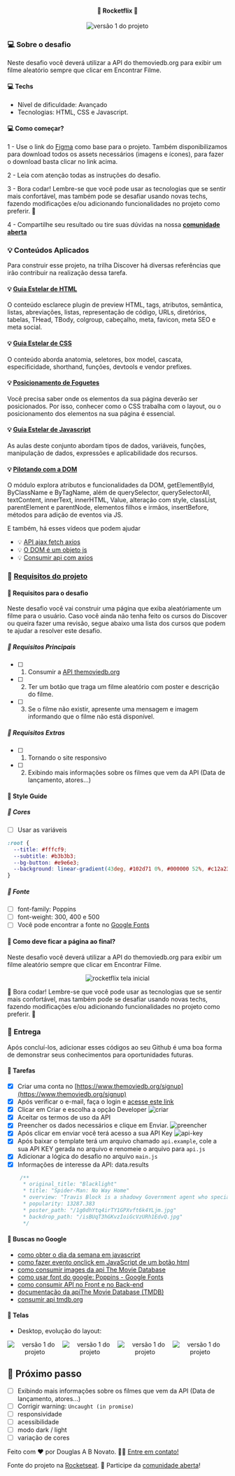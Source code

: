 <h4 align="center"> 
	🚧 Rocketflix 🚀
</h4>

<p align="center" style="display: flex; align-items: flex-start; justify-content: center;">
  <img alt="versão 1 do projeto" title="#rocketflix" src="./.github/rocketflix-1.jpg">
</p>  

### 💻 Sobre o desafio

Neste desafio você deverá utilizar a API do themoviedb.org para exibir um filme aleatório sempre que clicar em Encontrar Filme.

#### 💻 Techs

- Nível de dificuldade: Avançado
- Tecnologias: HTML, CSS e Javascript.

#### 💻 Como começar?

1 - Use o link do [Figma](https://www.figma.com/file/blXvvh2RnpTsuy0jtltpiw/DD-%2F-Rocketflix-(Copy)?node-id=3%3A2) como base para o projeto. Também disponibilizamos para download todos os assets necessários (imagens e ícones), para fazer o download basta clicar no link acima.  

2 - Leia com atenção todas as instruções do desafio.

3 - Bora codar! Lembre-se que você pode usar as tecnologias que se sentir mais confortável, mas também pode se desafiar usando novas techs, fazendo modificações e/ou adicionando funcionalidades no projeto como preferir. 🚀

4 - Compartilhe seu resultado ou tire suas dúvidas na nossa [**comunidade aberta**](https://discord.gg/bacwY2gDCF)

### 💡 Conteúdos Aplicados

Para construir esse projeto, na trilha Discover há diversas referências que irão contribuir na realização dessa tarefa.

#### 💡 [Guia Estelar de HTML](https://app.rocketseat.com.br/discover/course/o-guia-estelar-de-html?&) 
O conteúdo esclarece plugin de preview HTML, tags, atributos, semântica, listas, abreviações, listas, representação de código, URLs, diretórios, tabelas, THead, TBody, colgroup, cabeçalho, meta, favicon, meta SEO e meta social. 

#### 💡 [Guia Estelar de CSS](https://app.rocketseat.com.br/discover/course/o-guia-estelar-de-css?&) 
O conteúdo aborda anatomia, seletores, box model, cascata, especificidade, shorthand, funções, devtools e vendor prefixes. 

#### 💡 [Posicionamento de Foguetes](https://app.rocketseat.com.br/discover/course/posicionando-foguetes?&) 
Você precisa saber onde os elementos da sua página deverão ser posicionados. Por isso, conhecer como o CSS trabalha com o layout, ou o posicionamento dos elementos na sua página é essencial.

#### 💡 [Guia Estelar de Javascript](https://app.rocketseat.com.br/node/o-guia-estelar-de-java-script) 
As aulas deste conjunto abordam tipos de dados, variáveis, funções, manipulação de dados, expressões e aplicabilidade dos recursos. 

#### 💡 [Pilotando com a DOM](https://app.rocketseat.com.br/discover/course/pilotando-com-a-dom?&) 
O módulo explora atributos e funcionalidades da DOM, getElementById, ByClassName e ByTagName, além de querySelector, querySelectorAll, textContent, innerText, innerHTML, Value, alteração com style, classList, parentElement e parentNode, elementos filhos e irmãos, insertBefore, métodos para adição de eventos via JS.

E também, há esses vídeos que podem ajudar

- 💡 [API ajax fetch axios](https://youtu.be/vYlz3SmNXQQ)
- 💡 [O DOM é um objeto js](https://youtu.be/UftSB4DaRU4)
- 💡 [Consumir api com axios](https://youtu.be/VM4e37DaskU)

### 🚀 [Requisitos do projeto](https://efficient-sloth-d85.notion.site/Desafio-Rocketflix-5ca1c56b5e52473eb12e8b2bc3ab1b8d#06e6ecb4212447c695dfbe7da61ec551)

#### 🚀 Requisitos para o desafio 

Neste desafio você vai construir uma página que exiba aleatóriamente um filme para o usuário. Caso você ainda não tenha feito os cursos do Discover ou queira fazer uma revisão, segue abaixo uma lista dos cursos que podem te ajudar a resolver este desafio.

##### 🚀 Requisitos Principais

- [ ] 1. Consumir a [API themoviedb.org](https://www.themoviedb.org/)
- [ ] 2. Ter um botão que traga um filme aleatório com poster e descrição do filme.
- [ ] 3. Se o filme não existir, apresente uma mensagem e imagem informando que o filme não está disponível.

##### 🚀 Requisitos Extras

- [ ] 1. Tornando o site responsivo
- [ ] 2. Exibindo mais informações sobre os filmes que vem da API (Data de lançamento, atores...)

#### 🎨 Style Guide

##### 🎨 Cores 

- [ ] Usar as variáveis

```css
:root {
  --title: #fffcf9;
  --subtitle: #b3b3b3;
  --bg-button: #e9e6e3;
  --background: linear-gradient(43deg, #102d71 0%, #000000 52%, #c12a23 100%);
}
```

##### 🎨 Fonte 

- [ ] font-family: Poppins 
- [ ] font-weight: 300, 400 e 500
- [ ] Você pode encontrar a fonte no [Google Fonts](https://fonts.google.com/) 

#### 🎨 Como deve ficar a página ao final?
 
 Neste desafio você deverá utilizar a API do themoviedb.org para exibir um filme aleatório sempre que clicar em Encontrar Filme.

<p align="center" style="display: flex; align-items: flex-start; justify-content: center;"> 
  <img alt="rocketflix tela inicial" title="#rocketflix" src="./.github/rocketflix.gif">
</p> 

🚀 Bora codar! Lembre-se que você pode usar as tecnologias que se sentir mais confortável, mas também pode se desafiar usando novas techs, fazendo modificações e/ou adicionando funcionalidades no projeto como preferir. 🚀

### 📅 Entrega

Após concluí-los, adicionar esses códigos ao seu Github é uma boa forma de demonstrar seus conhecimentos para oportunidades futuras.

#### 📅 Tarefas

- [x] Criar uma conta no [https://www.themoviedb.org/signup](https://www.themoviedb.org/signup)
- [x] Após verificar o e-mail, faça o login e [acesse este link](https://www.themoviedb.org/settings/api/request)
- [x] Clicar em Criar e escolha a opção Developer
![criar](/.github/criar.png)
- [x] Aceitar os termos de uso da API
- [x] Preencher os dados necessários e clique em Enviar.
![preencher](/.github/preencher.png)
- [x] Após clicar em enviar você terá acesso a sua API Key
![api-key](/.github/api-key.png)
- [x] Após baixar o template terá um arquivo chamado `api.example`, cole a sua API KEY gerada no arquivo e renomeie o arquivo para `api.js`
- [x] Adicionar a lógica do desafio no arquivo `main.js`
- [x] Informações de interesse da API: data.results

````javascript
    /**
     * original_title: "Blacklight"
     * title: "Spider-Man: No Way Home"
     * overview: "Travis Block is a shadowy Government agent who specializes in removing operatives whose covers have been exposed. He then has to uncover a deadly conspiracy within his own ranks that reaches the highest echelons of power."
     * popularity: 13287.383
     * poster_path: "/1g0dhYtq4irTY1GPXvft6k4YLjm.jpg"
     * backdrop_path: "/isBUqT3hGKvzIoiGcVzURh1EdvQ.jpg"
     */
````

#### 📅 Buscas no Google

- [como obter o dia da semana em javascript](https://receitasdecodigo.com.br/jquery/como-obter-o-dia-da-semana-em-javascript)
- [como fazer evento onclick em JavaScript de um botão html](https://acervolima.com/diferenca-entre-addeventlistener-e-onclick-em-javascript/)
- [como consumir images da api The Movie Database](https://developers.themoviedb.org/3/getting-started/images)
- [como usar font do google: Poppins - Google Fonts](https://fonts.google.com/specimen/Poppins?query=Poppins)
- [como consumir API no Front e no Back-end ](https://www.youtube.com/watch?v=vYlz3SmNXQQ)
- [documentação da apiThe Movie Database (TMDB)](https://www.themoviedb.org/talk/6230e103414291001a366a76?page=1#6230e103414291001a366a79)
- [consumir api tmdb.org](https://enlear.academy/create-a-simple-movie-app-in-vanilla-javascript-5811bad69e09)

#### 📅 Telas

- Desktop, evolução do layout:

<p align="center" style="display: flex; align-items: flex-start; justify-content: center;">
  <img alt="versão 1 do projeto" title="#receita" src="./.github/rocketflix-4.jpg">
  <img alt="versão 1 do projeto" title="#receita" src="./.github/rocketflix-3.jpg">
  <img alt="versão 1 do projeto" title="#receita" src="./.github/rocketflix-2.jpg">
  <img alt="versão 1 do projeto" title="#receita" src="./.github/rocketflix-1.jpg">
</p>

## 🚀 Próximo passo 

- [ ] Exibindo mais informações sobre os filmes que vem da API (Data de lançamento, atores...)
- [ ] Corrigir warning: `Uncaught (in promise)` 
- [ ] responsividade
- [ ] acessibilidade
- [ ] modo dark / light
- [ ] variação de cores

Feito com ❤️ por Douglas A B Novato. 👋🏽 [Entre em contato!](https://www.linkedin.com/in/douglasabnovato/)
 
Fonte do projeto na [Rocketseat](https://www.rocketseat.com.br/). 👋 Participe da [comunidade aberta](https://discord.gg/bacwY2gDCF)!
